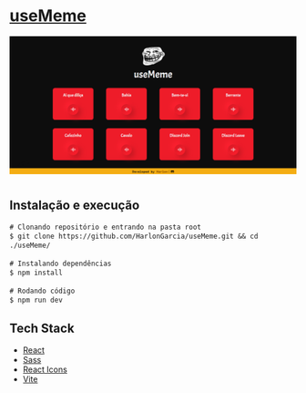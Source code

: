 # <a href="https://usememe.netlify.app/">useMeme</a>

![](src/images/useMeme.png)

#
## Instalação e execução

```
# Clonando repositório e entrando na pasta root
$ git clone https://github.com/HarlonGarcia/useMeme.git && cd ./useMeme/

# Instalando dependências
$ npm install

# Rodando código
$ npm run dev
```

## Tech Stack

- [React](https://pt-br.reactjs.org/)
- [Sass](https://sass-lang.com/)
- [React Icons](https://react-icons.github.io/react-icons/)
- [Vite](https://vitejs.dev/) 

 


